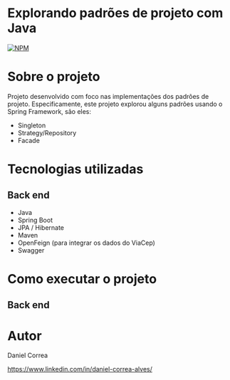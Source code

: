 # Explorando padrões de projeto com Java
[![NPM](https://img.shields.io/npm/l/react)](https://github.com/neliocursos/exemplo-readme/blob/main/LICENSE) 

# Sobre o projeto

Projeto desenvolvido com foco nas implementações dos padrões de projeto. Especificamente, este projeto explorou alguns padrões usando o Spring Framework, são eles:
- Singleton
- Strategy/Repository
- Facade



# Tecnologias utilizadas
## Back end
- Java
- Spring Boot
- JPA / Hibernate
- Maven
- OpenFeign (para integrar os dados do ViaCep)
- Swagger



# Como executar o projeto

## Back end

# Autor

Daniel Correa

https://www.linkedin.com/in/daniel-correa-alves/


